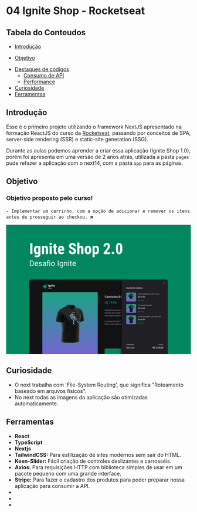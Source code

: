 # 04 Ignite Shop - Rocketseat

## Tabela do Conteudos

  * [Introdução](#introdução)
  <!-- * [Exposição do projeto](#exposição-do-projeto) -->
  * [Objetivo](#objetivo)
  <!-- * [Desafio](#desafio) -->
  * [Destaques de códigos](#destaques-de-código)
    * [Consumo de API](#consumo-de-api)
    * [Performance](#performance)
  * [Curiosidade](#curiosidade)
  * [Ferramentas](#ferramentas)

## Introdução

Esse é o primeiro projeto utilizando o framework NextJS apresentado na formação ReactJS do curso da [Rocketseat](https://app.rocketseat.com.br/cart/rocketseat-one?referral=tiago-forward&coupon=indicamgm&utm_source=platform&utm_medium=organic&utm_campaign=venda&utm_term=mgm&utm_content=indication-lp_one), passando por conceitos de SPA, server-side rendering (SSR) e static-site generation (SSG).

Durante as aulas podemos aprender a criar essa aplicação (Ignite Shop 1.0), porém foi apresenta em uma versão de 2 anos atrás, utilizada a pasta `pages` pude refazer a aplicação com o next14, com a pasta `app` para as páginas.

<!-- # Exposição do projeto

  <img src="./src/assets/dt-money-layout-descktop.gif"> -->

## Objetivo

  ### Objetivo proposto pelo curso!

    - Implementar um carrinho, com a opção de adicionar e remover os itens antes de prosseguir ao checkou. ❌

<img src="./public/Ignite Shop 2.0.png">

<!-- ## Desafio

Durante o desenvolvimento desse projeto, pude reforçar em como utilizar o Axios para fazer as consultas da API do GitHub, onde foi realizado 3 tipos de busca, primeiro buscar os dados de usuário do perfil expondo na página principal, abaixo na mesma página, outra consulta a Api para exibir todas as issues do repositório, e por último, mais uma consulta, para expor em uma nova página os dados da issue que foi selecionada na primeira página. -->

## Curiosidade

- O next trabalha com 'File-System Routing', que significa "Roteamento baseado em arquvos físicos".
- No next todas as imagens da aplicação são otimizadas automaticamente.

## Ferramentas

<ul>
  <li>
    <strong>React</strong>
  </li>
  <li>
    <strong>TypeScript</strong>
  </li>
  <li>
    <strong>Nextjs</strong>
  </li>
  <li>
    <strong>TailwindCSS:</strong> Para estilização de sites modernos sem sair do HTML.
  </li>
  <li>
    <strong>Keen-Slider:</strong> Fácil criação de controles deslizantes e carrosséis.
  </li>
  <li>
    <strong>Axios:</strong> Para requisições HTTP com biblioteca simples de usar em um pacote pequeno com uma grande interface.
  </li>
  <li>
    <strong>Stripe:</strong> Para fazer o cadastro dos produtos para poder preparar nossa aplicação para consumir a API.
  </li>
  <li>
  
  </li>
  <li>
  
  </li>
  <li>
  
  </li>
</ul>

